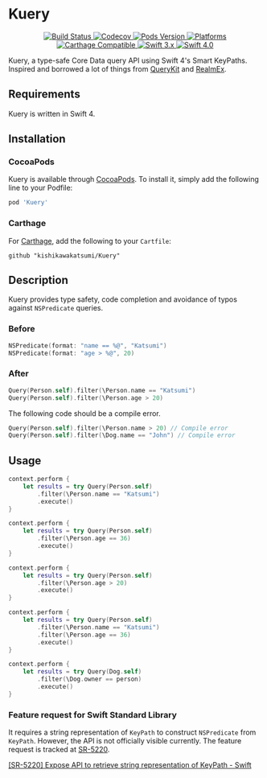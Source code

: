 # Kuery

<p align="center">
    <a href="https://travis-ci.org/kishikawakatsumi/Kuery">
        <img src="https://travis-ci.org/kishikawakatsumi/Kuery.svg?branch=master&style=flat"
             alt="Build Status">
    </a>
    <a href="https://codecov.io/gh/kishikawakatsumi/Kuery">
        <img src="https://codecov.io/gh/kishikawakatsumi/Kuery/branch/master/graph/badge.svg" alt="Codecov" />
    </a>
    <a href="https://cocoapods.org/pods/Kuery">
        <img src="https://img.shields.io/cocoapods/v/Kuery.svg?style=flat"
             alt="Pods Version">
    </a>
    <a href="http://cocoapods.org/pods/Kuery/">
        <img src="https://img.shields.io/cocoapods/p/Kuery.svg?style=flat"
             alt="Platforms">
    </a>
    <a href="https://github.com/Carthage/Carthage">
        <img src="https://img.shields.io/badge/Carthage-compatible-brightgreen.svg?style=flat"
             alt="Carthage Compatible">
    </a>
    <a href="https://swift.org/">
        <img src="https://img.shields.io/badge/Swift-3.x-orange.svg?style=flat"
             alt="Swift 3.x">
    </a>
    <a href="https://swift.org/">
        <img src="https://img.shields.io/badge/Swift-4.0-orange.svg?style=flat"
             alt="Swift 4.0">
    </a>
</p>

Kuery, a type-safe Core Data query API using Swift 4's Smart KeyPaths. Inspired and borrowed a lot of things from [QueryKit](https://github.com/QueryKit/QueryKit) and [RealmEx](https://github.com/koher/RealmEx).

## Requirements
Kuery is written in Swift 4.

## Installation

### CocoaPods
Kuery is available through [CocoaPods](https://cocoapods.org). To install
it, simply add the following line to your Podfile:

```ruby
pod 'Kuery'
```

### Carthage
For [Carthage](https://github.com/Carthage/Carthage), add the following to your `Cartfile`:

```ogdl
github "kishikawakatsumi/Kuery"
```

## Description

Kuery provides type safety, code completion and avoidance of typos against `NSPredicate` queries.

### Before

```swift
NSPredicate(format: "name == %@", "Katsumi")
NSPredicate(format: "age > %@", 20)
```

### After

```swift
Query(Person.self).filter(\Person.name == "Katsumi")
Query(Person.self).filter(\Person.age > 20)
```

The following code should be a compile error.

```swift
Query(Person.self).filter(\Person.name > 20) // Compile error
Query(Person.self).filter(\Dog.name == "John") // Compile error
```

## Usage

```Swift
context.perform {
    let results = try Query(Person.self)
        .filter(\Person.name == "Katsumi")
        .execute()
}
```

```Swift
context.perform {
    let results = try Query(Person.self)
        .filter(\Person.age == 36)
        .execute()
}
```

```Swift
context.perform {
    let results = try Query(Person.self)
        .filter(\Person.age > 20)
        .execute()
}
```

```Swift
context.perform {
    let results = try Query(Person.self)
        .filter(\Person.name == "Katsumi")
        .filter(\Person.age == 36)
        .execute()
}
```

```Swift
context.perform {
    let results = try Query(Dog.self)
        .filter(\Dog.owner == person)
        .execute()
}
```

### Feature request for Swift Standard Library

It requires a string representation of `KeyPath` to construct `NSPredicate` from `KeyPath`. However, the API is not officially visible currently. The feature request is tracked at [SR-5220](https://bugs.swift.org/browse/SR-5220).

[[SR-5220] Expose API to retrieve string representation of KeyPath - Swift](https://bugs.swift.org/browse/SR-5220)
